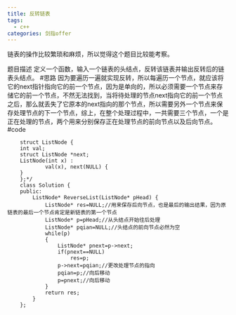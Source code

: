 ```yaml
---
title: 反转链表
tags:
  - c++ 
categories: 剑指offer
---
```

链表的操作比较繁琐和麻烦，所以觉得这个题目比较能考察。
<!-- more -->
题目描述
定义一个函数，输入一个链表的头结点，反转该链表并输出反转后的链表头结点。
#思路
因为要遍历一遍就实现反转，所以每遍历一个节点，就应该将它的next指针指向它的前一个节点，因为是单向的，所以必须需要一个节点来存储它的前一个节点，不然无法找到，当将待处理的节点next指向它的前一个节点之后，那么就丢失了它原本的next指向的那个节点，所以需要另外一个节点来保存处理节点的下一个节点，综上，在整个处理过程中，一共需要三个节点，一个是正在处理的节点，两个用来分别保存正在处理节点的前向节点以及后向节点。
#code

		struct ListNode {
		int val;
		struct ListNode *next;
		ListNode(int x) :
				val(x), next(NULL) {
		}
		};*/
		class Solution {
		public:
		    ListNode* ReverseList(ListNode* pHead) {
		        ListNode* res=NULL;//用来保存后向节点，也是最后的输出结果，因为原链表的最后一个节点肯定是新链表的第一个节点
		        ListNode* p=pHead;//从头结点开始往后处理
		        ListNode* pqian=NULL;//头结点的前向节点必然为空
		        while(p)
		        {
		            ListNode* pnext=p->next;
		            if(pnext==NULL)
		                res=p;
		            p->next=pqian;//更改处理节点的指向
		            pqian=p;//向后移动
		            p=pnext;//向后移动
		        }
		        return res;
		    }
		};